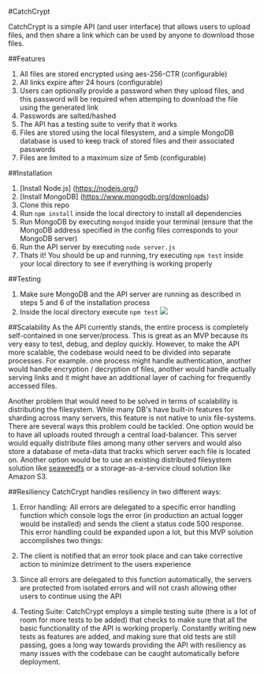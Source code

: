 #CatchCrypt

CatchCrypt is a simple API (and user interface) that allows users to upload files, and then share a link which can be used by anyone to download those files.

##Features
1) All files are stored encrypted using aes-256-CTR (configurable)
2) All links expire after 24 hours (configurable)
3) Users can optionally provide a password when they upload files, and this password will be required when attemping to download the file using the generated link
4) Passwords are salted/hashed
5) The API has a testing suite to verify that it works
6) Files are stored using the local filesystem, and a simple MongoDB database is used to keep track of stored files and their associated passwords
7) Files are limited to a maximum size of 5mb (configurable)

##Installation
1) [Install Node.js] (https://nodejs.org/)
2) [Install MongoDB] (https://www.mongodb.org/downloads)
3) Clone this repo
4) Run `npm install` inside the local directory to install all dependencies
5) Run MongoDB by executing `mongod` inside your terminal (ensure that the MongoDB address specified in the config files corresponds to your MongoDB server)
6) Run the API server by executing `node server.js`
7) Thats it! You should be up and running, try executing `npm test` inside your local directory to see if everything is working properly

##Testing
1) Make sure MongoDB and the API server are running as described in steps 5 and 6 of the installation process
2) Inside the local directory execute `npm test`
![](https://github.com/github/training-kit/blob/master/documentation/testsExample.png)

##Scalability
As the API currently stands, the entire process is completely self-contained in one server/process. This is great as an MVP because its very easy to test, debug, and deploy quickly. However, to make the API more scalable, the codebase would need to be divided into separate processes. For example. one process might handle authentication, another would handle encryption / decryption of files, another would handle actually serving links and it might have an additional layer of caching for frequently accessed files.

Another problem that would need to be solved in terms of scalability is distributing the filesystem. While many DB's have built-in features for sharding across many servers, this feature is not native to unix file-systems. There are several ways this problem could be tackled. One option would be to have all uploads routed through a central load-balancer. This server would equally distribute files among many other servers and would also store a database of meta-data that tracks which server each file is located on. Another option would be to use an existing distributed filesystem solution like [seaweedfs](https://github.com/chrislusf/seaweedfs) or a storage-as-a-service cloud solution like Amazon S3.

##Resiliency
CatchCrypt handles resiliency in two different ways:
1) Error handling: All errors are delegated to a specific error handling function which console logs the error (in production an actual logger would be installed) and sends the client a status code 500 response. This error handling could be expanded upon a lot, but this MVP solution accomplishes two things: 
  1) The client is notified that an error took place and can take corrective action to minimize detriment to the users experience
  2) Since all errors are delegated to this function automatically, the servers are protected from isolated errors and will not crash allowing other users to continue using the API

2) Testing Suite: CatchCrypt employs a simple testing suite (there is a lot of room for more tests to be added) that checks to make sure that all the basic functionality of the API is working properly. Constantly writing new tests as features are added, and making sure that old tests are still passing, goes a long way towards providing the API with resiliency as many issues with the codebase can be caught automatically before deployment.
